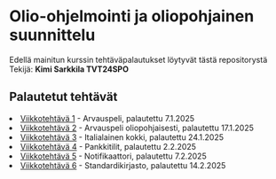 # Olio-ohjelmointi ja oliopohjainen suunnittelu
Edellä mainitun kurssin tehtäväpalautukset löytyvät tästä repositorystä<br>
Tekijä: <b>Kimi Sarkkila TVT24SPO</b>

## Palautetut tehtävät
<li><a href="https://github.com/basap/olio-ohjelmointi/blob/main/Teht%C3%A4v%C3%A4%201/main.cpp">Viikkotehtävä 1</a> - Arvauspeli, palautettu 7.1.2025</li>
<li><a href="https://github.com/basap/olio-ohjelmointi/blob/main/Teht%C3%A4v%C3%A4%202">Viikkotehtävä 2</a> - Arvauspeli oliopohjaisesti, palautettu 17.1.2025</li>
<li><a href="https://github.com/basap/olio-ohjelmointi/blob/main/Teht%C3%A4v%C3%A4%203">Viikkotehtävä 3</a> - Italialainen kokki, palautettu 24.1.2025</li>
<li><a href="https://github.com/basap/olio-ohjelmointi/blob/main/Teht%C3%A4v%C3%A4%204">Viikkotehtävä 4</a> - Pankkitilit, palautettu 2.2.2025</li>
<li><a href="https://github.com/basap/olio-ohjelmointi/blob/main/Teht%C3%A4v%C3%A4%205">Viikkotehtävä 5</a> - Notifikaattori, palautettu 7.2.2025</li>
<li><a href="https://github.com/basap/olio-ohjelmointi/blob/main/Teht%C3%A4v%C3%A4%206">Viikkotehtävä 6</a> - Standardikirjasto, palautettu 14.2.2025</li>
